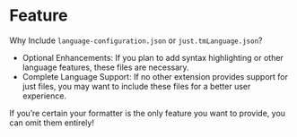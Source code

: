 # Feature

Why Include `language-configuration.json` or `just.tmLanguage.json`?

- Optional Enhancements: If you plan to add syntax highlighting or other language features, these files are necessary.
- Complete Language Support: If no other extension provides support for just files, you may want to include these files for a better user experience.

If you’re certain your formatter is the only feature you want to provide, you can omit them entirely!
